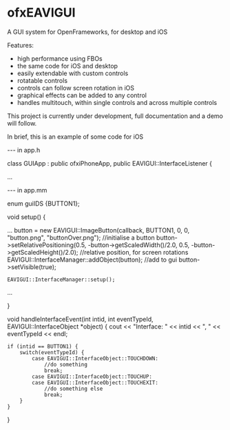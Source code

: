 ofxEAVIGUI
==========

A GUI system for OpenFrameworks, for desktop and iOS


Features:
- high performance using FBOs
- the same code for iOS and desktop
- easily extendable with custom controls
- rotatable controls
- controls can follow screen rotation in iOS
- graphical effects can be added to any control
- handles multitouch, within single controls and across multiple controls



This project is currently under development, full documentation and a demo will follow.  

In brief, this is an example of some code for iOS

 --- in app.h

class GUIApp : public ofxiPhoneApp, public EAVIGUI::InterfaceListener {

...

 --- in app.mm

enum guiIDS {BUTTON1};

void setup() {

...
    button = new EAVIGUI::ImageButton(callback, BUTTON1, 0, 0, "button.png", "buttonOver.png"); //initialise a button
    button->setRelativePositioning(0.5, -button->getScaledWidth()/2.0, 0.5, -button->getScaledHeight()/2.0); //relative position, for screen rotations
    EAVIGUI::InterfaceManager::addObject(button); //add to gui
    button->setVisible(true);

    EAVIGUI::InterfaceManager::setup();
...

}

void handleInterfaceEvent(int intid, int eventTypeId, EAVIGUI::InterfaceObject *object) {
    cout << "Interface: " << intid << ", " << eventTypeId << endl;

    if (intid == BUTTON1) {
        switch(eventTypeId) {
            case EAVIGUI::InterfaceObject::TOUCHDOWN:
                //do something
                break;
            case EAVIGUI::InterfaceObject::TOUCHUP:
            case EAVIGUI::InterfaceObject::TOUCHEXIT:
                //do something else
                break;
        }
    }
}